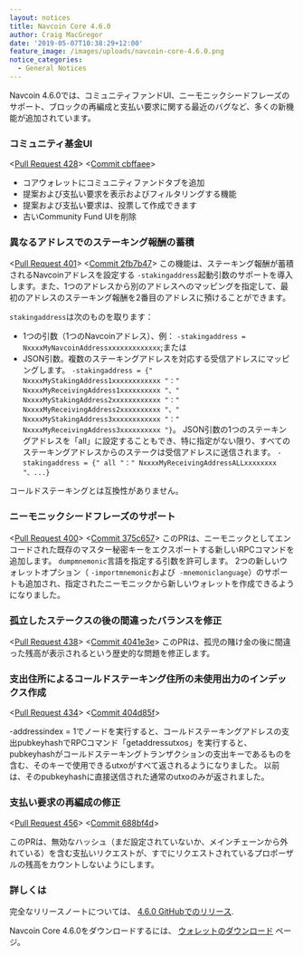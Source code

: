 ```yaml
---
layout: notices
title: Navcoin Core 4.6.0
author: Craig MacGregor
date: '2019-05-07T10:38:29+12:00'
feature_image: /images/uploads/navcoin-core-4.6.0.png
notice_categories:
  - General Notices
---
```

Navcoin 4.6.0では、コミュニティファンドUI、ニーモニックシードフレーズのサポート、ブロックの再編成と支払い要求に関する最近のバグなど、多くの新機能が追加されています。
<!--more-->

### コミュニティ基金UI

<[Pull Request 428](https://github.com/NAVCoin/navcoin-core/pull/428)>
<[Commit cbffaee](https://github.com/NAVCoin/navcoin-core/commit/cbffaeee68d649069e0964b4930d04c441a7b63c)>

* コアウォレットにコミュニティファンドタブを追加
* 提案および支払い要求を表示およびフィルタリングする機能
* 提案および支払い要求は、投票して作成できます
* 古いCommunity Fund UIを削除

### 異なるアドレスでのステーキング報酬の蓄積

<[Pull Request 401](https://github.com/NAVCoin/navcoin-core/pull/401)>
<[Commit 2fb7b47](https://github.com/NAVCoin/navcoin-core/commit/2fb7b47625dfe866f6079d8c7ac8c1dfb9f9de1d)>
この機能は、ステーキング報酬が蓄積されるNavcoinアドレスを設定する `-stakingaddress`起動引数のサポートを導入します。また、1つのアドレスから別のアドレスへのマッピングを指定して、最初のアドレスのステーキング報酬を2番目のアドレスに預けることができます。

`stakingaddress`は次のものを取ります：

* 1つの引数（1つのNavcoinアドレス）、例： `-stakingaddress = NxxxxMyNavcoinAddressxxxxxxxxxxxxx`;または
* JSON引数。複数のステーキングアドレスを対応する受信アドレスにマッピングします。 `-stakingaddress = {" NxxxxMyStakingAddress1xxxxxxxxxxxx "：" NxxxxMyReceivingAddress1xxxxxxxxxx "、" NxxxxMyStakingAddress2xxxxxxxxxxxx "：" NxxxxMyReceivingAddress2xxxxxxxxxx "、" NxxxxMyStakingAddress3xxxxxxxxxxxx "：" NxxxxMyReceivingAddress3xxxxxxxxxx "}`。 JSON引数の1つのステーキングアドレスを「all」に設定することもでき、特に指定がない限り、すべてのステーキングアドレスからのステークは受信アドレスに送信されます。 `-stakingaddress = {" all "：" NxxxxMyReceivingAddressALLxxxxxxxx "、...}`

コールドステーキングとは互換性がありません。

### ニーモニックシードフレーズのサポート

<[Pull Request 400](https://github.com/NAVCoin/navcoin-core/pull/400)>
<[Commit 375c657](https://github.com/NAVCoin/navcoin-core/commit/375c657337c33c56a6b97350ba886bce9ba60c7c)>
このPRは、ニーモニックとしてエンコードされた既存のマスター秘密キーをエクスポートする新しいRPCコマンドを追加します。
`dumpmnemonic`言語を指定する引数を許可します。
2つの新しいウォレットオプション（ `-importmnemonic`および` -mnemoniclanguage`）のサポートも追加され、指定されたニーモニックから新しいウォレットを作成できるようになりました。

### 孤立したステークスの後の間違ったバランスを修正

<[Pull Request 438](https://github.com/NAVCoin/navcoin-core/pull/438)>
<[Commit 4041e3e](https://github.com/NAVCoin/navcoin-core/commit/4041e3ef5de672c6d4e6a20ce5b7f22df090ed14)>
このPRは、孤児の賭け金の後に間違った残高が表示されるという歴史的な問題を修正します。

### 支出住所によるコールドステーキング住所の未使用出力のインデックス作成

<[Pull Request 434](https://github.com/NAVCoin/navcoin-core/pull/434)>
<[Commit 404d85f](https://github.com/NAVCoin/navcoin-core/commit/404d85f8ea65bf764d3fa681a4d1483c3e72c507)>

-addressindex = 1でノードを実行すると、コールドステーキングアドレスの支出pubkeyhashでRPCコマンド「getaddressutxos」を実行すると、pubkeyhashがコールドステーキングトランザクションの支出キーであるものを含む、そのキーで使用できるutxoがすべて返されるようになりました。 以前は、そのpubkeyhashに直接送信された通常のutxoのみが返されました。

### 支払い要求の再編成の修正

<[Pull Request 456](https://github.com/NAVCoin/navcoin-core/pull/456)>
<[Commit 688bf4d](https://github.com/NAVCoin/navcoin-core/commit/688bf4d808ca5b5d3d08fef00d085397bb5b47f0)>

このPRは、無効なハッシュ（まだ設定されていないか、メインチェーンから外れている）を含む支払いリクエストが、すでにリクエストされているプロポーザルの残高をカウントしないようにします。

### 詳しくは

完全なリリースノートについては、 [4.6.0 GitHubでのリリース](https://github.com/NAVCoin/navcoin-core/releases/tag/4.6.0).

Navcoin Core 4.6.0をダウンロードするには、 [ウォレットのダウンロード](https://navcoin.org/en/wallets/#download-core) ページ。
